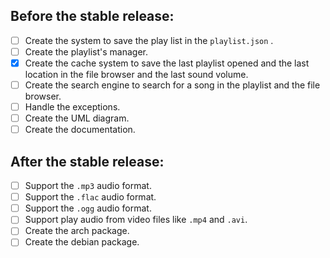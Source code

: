 ## Before the stable release:
- [ ] Create the system to save the play list in the `playlist.json` .
- [ ] Create the playlist's manager.
- [x] Create the cache system to save the last playlist opened and the last location in the file browser and the last sound volume.
- [ ] Create the search engine to search for a song in the playlist and the file browser.
- [ ] Handle the exceptions.
- [ ] Create the UML diagram.
- [ ] Create the documentation.

## After the stable release:
- [ ] Support the `.mp3` audio format.
- [ ] Support the `.flac` audio format.
- [ ] Support the `.ogg` audio format.
- [ ] Support play audio from video files like `.mp4` and `.avi`.
- [ ] Create the arch package.
- [ ] Create the debian package.